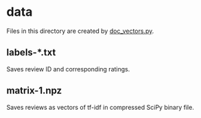 # data

Files in this directory are created by [doc_vectors.py](../scripts/doc_vectors.py).

## labels-*.txt
Saves review ID and corresponding ratings.

## matrix-1.npz
Saves reviews as vectors of tf-idf in compressed SciPy binary file.

